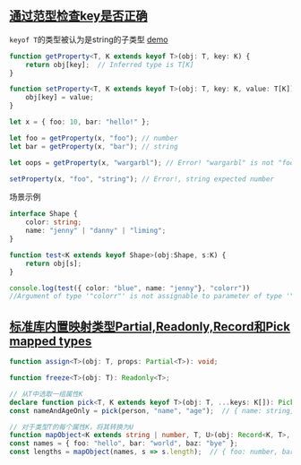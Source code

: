 ## [通过范型检查key是否正确](http://www.typescriptlang.org/docs/handbook/release-notes/typescript-2-1.html#example-1)
`keyof T`的类型被认为是string的子类型 [demo](http://www.typescriptlang.org/docs/handbook/release-notes/typescript-2-1.html#example)
```ts
function getProperty<T, K extends keyof T>(obj: T, key: K) {
    return obj[key];  // Inferred type is T[K]
}

function setProperty<T, K extends keyof T>(obj: T, key: K, value: T[K]) {
    obj[key] = value;
}

let x = { foo: 10, bar: "hello!" };

let foo = getProperty(x, "foo"); // number
let bar = getProperty(x, "bar"); // string

let oops = getProperty(x, "wargarbl"); // Error! "wargarbl" is not "foo" | "bar"

setProperty(x, "foo", "string"); // Error!, string expected number
```
场景示例
```ts
interface Shape {
    color: string;
    name: "jenny" | "danny" | "liming";
}

function test<K extends keyof Shape>(obj:Shape, s:K) {
    return obj[s];
}

console.log(test({ color: "blue", name: "jenny"}, "colorr"))
//Argument of type '"colorr"' is not assignable to parameter of type '"color" | "name"'.
```

## [标准库内置映射类型Partial,Readonly,Record和Pick](http://www.typescriptlang.org/docs/handbook/release-notes/typescript-2-1.html#partial-readonly-record-and-pick) [mapped types](http://www.typescriptlang.org/docs/handbook/advanced-types.html#mapped-types)
```ts
function assign<T>(obj: T, props: Partial<T>): void;

function freeze<T>(obj: T): Readonly<T>;

// 从T中选取一组属性K
declare function pick<T, K extends keyof T>(obj: T, ...keys: K[]): Pick<T, K>;
const nameAndAgeOnly = pick(person, "name", "age");  // { name: string, age: number }

// 对于类型T的每个属性K，将其转换为U
function mapObject<K extends string | number, T, U>(obj: Record<K, T>, f: (x: T) => U): Record<K, U>
const names = { foo: "hello", bar: "world", baz: "bye" };
const lengths = mapObject(names, s => s.length);  // { foo: number, bar: number, baz: number }
```
